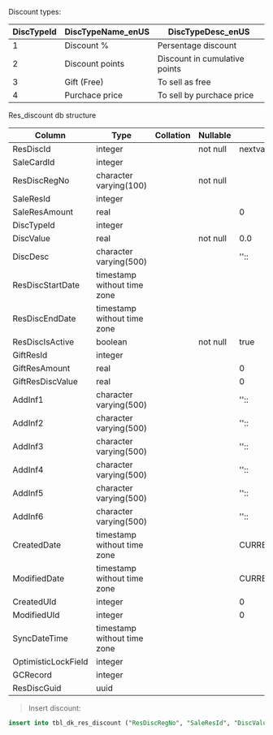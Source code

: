 
Discount types:

| DiscTypeId | DiscTypeName_enUS | DiscTypeDesc_enUS             |
| ---------- | ----------------- | ----------------------------- |
| 1          | Discount %        | Persentage discount           |
| 2          | Discount points   | Discount in cumulative points |
| 3          | Gift (Free)       | To sell as free               |
| 4          | Purchace price    | To sell by purchace price     |

Res_discount db structure

| Column              | Type                        | Collation | Nullable | Default           |
| ------------------- | --------------------------- | --------- | -------- | ----------------- |
| ResDiscId           | integer                     |           | not null | nextval           |
| SaleCardId          | integer                     |           |          |
| ResDiscRegNo        | character varying(100)      |           | not null |
| SaleResId           | integer                     |           |          |
| SaleResAmount       | real                        |           |          | 0                 |
| DiscTypeId          | integer                     |           |          |
| DiscValue           | real                        |           | not null | 0.0               |
| DiscDesc            | character varying(500)      |           |          | ''::              |
| ResDiscStartDate    | timestamp without time zone |           |          |
| ResDiscEndDate      | timestamp without time zone |           |          |
| ResDiscIsActive     | boolean                     |           | not null | true              |
| GiftResId           | integer                     |           |          |
| GiftResAmount       | real                        |           |          | 0                 |
| GiftResDiscValue    | real                        |           |          | 0                 |
| AddInf1             | character varying(500)      |           |          | ''::              |
| AddInf2             | character varying(500)      |           |          | ''::              |
| AddInf3             | character varying(500)      |           |          | ''::              |
| AddInf4             | character varying(500)      |           |          | ''::              |
| AddInf5             | character varying(500)      |           |          | ''::              |
| AddInf6             | character varying(500)      |           |          | ''::              |
| CreatedDate         | timestamp without time zone |           |          | CURRENT_TIMESTAMP |
| ModifiedDate        | timestamp without time zone |           |          | CURRENT_TIMESTAMP |
| CreatedUId          | integer                     |           |          | 0                 |
| ModifiedUId         | integer                     |           |          | 0                 |
| SyncDateTime        | timestamp without time zone |           |          |
| OptimisticLockField | integer                     |           |          |
| GCRecord            | integer                     |           |          |
| ResDiscGuid         | uuid                        |           |          |

> Insert discount:

```sql
insert into tbl_dk_res_discount ("ResDiscRegNo", "SaleResId", "DiscValue", "SaleResAmount", "DiscTypeId", "ResDiscIsActive") values ('TestDisc1', 4, 80, 1, 1, true);
```
